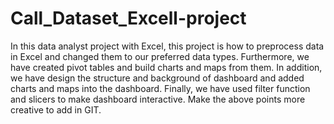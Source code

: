 # Call_Dataset_Excell-project

In this data analyst project with Excel, this project is how to preprocess data in Excel and changed them to our preferred data types. Furthermore, we have  created pivot tables and build charts and maps from them. In addition, we have design the structure and background of  dashboard and added charts and maps into the dashboard. Finally, we have used  filter function and slicers to make dashboard interactive.
Make the above points more creative to add in GIT.
